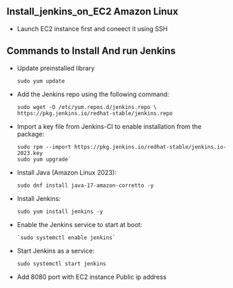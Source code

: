 ## Install_jenkins_on_EC2 Amazon Linux

- Launch EC2 instance first and coneect it using SSH

## Commands to Install And run Jenkins

- Update preinstalled library
  
  ``` sudo yum update ```

- Add the Jenkins repo using the following command:
  
      sudo wget -O /etc/yum.repos.d/jenkins.repo \ 
      https://pkg.jenkins.io/redhat-stable/jenkins.repo 

- Import a key file from Jenkins-CI to enable installation from the package:

      sudo rpm --import https://pkg.jenkins.io/redhat-stable/jenkins.io-2023.key 
      sudo yum upgrade`

- Install Java (Amazon Linux 2023):
  
      sudo dnf install java-17-amazon-corretto -y 

- Install Jenkins:
  
      sudo yum install jenkins -y

- Enable the Jenkins service to start at boot:
  
      `sudo systemctl enable jenkins`

- Start Jenkins as a service:
  
      sudo systemctl start jenkins

- Add 8080 port with EC2 instance Public ip address

